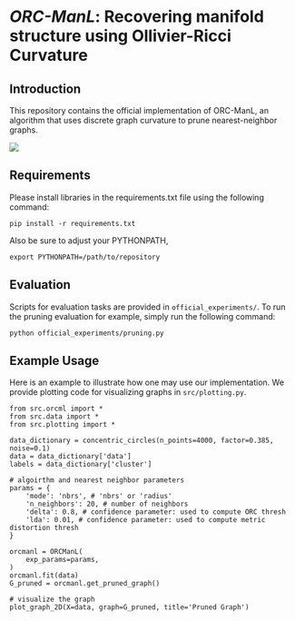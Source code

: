 # *ORC-ManL*: Recovering manifold structure using Ollivier-Ricci Curvature

## Introduction
This repository contains the official implementation of ORC-ManL, an algorithm that uses discrete graph curvature to prune nearest-neighbor graphs.

![](https://github.com/TristanSaidi/orcml/demo.gif)

## Requirements
Please install libraries in the requirements.txt file using the following command:
```
pip install -r requirements.txt
```
Also be sure to adjust your PYTHONPATH,
```
export PYTHONPATH=/path/to/repository
```

## Evaluation
Scripts for evaluation tasks are provided in `official_experiments/`. To run the pruning evaluation for example, simply run the following command:
```
python official_experiments/pruning.py
```

## Example Usage
Here is an example to illustrate how one may use our implementation. We provide plotting code for visualizing graphs in `src/plotting.py`.

```
from src.orcml import *
from src.data import *
from src.plotting import *

data_dictionary = concentric_circles(n_points=4000, factor=0.385, noise=0.1)
data = data_dictionary['data']
labels = data_dictionary['cluster']

# algoirthm and nearest neighbor parameters
params = {
    'mode': 'nbrs', # 'nbrs' or 'radius'
    'n_neighbors': 20, # number of neighbors
    'delta': 0.8, # confidence parameter: used to compute ORC thresh
    'lda': 0.01, # confidence parameter: used to compute metric distortion thresh
}

orcmanl = ORCManL(
    exp_params=params,
)
orcmanl.fit(data)
G_pruned = orcmanl.get_pruned_graph()

# visualize the graph
plot_graph_2D(X=data, graph=G_pruned, title='Pruned Graph')
```
